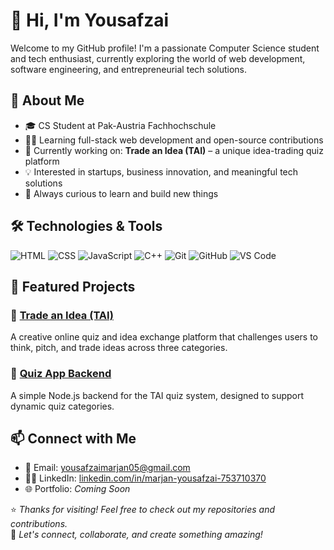 # 👋 Hi, I'm Yousafzai

Welcome to my GitHub profile! I'm a passionate Computer Science student and tech enthusiast, currently exploring the world of web development, software engineering, and entrepreneurial tech solutions.


## 🚀 About Me

- 🎓 CS Student at Pak-Austria Fachhochschule
- 👩‍💻 Learning full-stack web development and open-source contributions
- 🌱 Currently working on: **Trade an Idea (TAI)** – a unique idea-trading quiz platform
- 💡 Interested in startups, business innovation, and meaningful tech solutions
- 🧠 Always curious to learn and build new things


## 🛠️ Technologies & Tools

![HTML](https://img.shields.io/badge/-HTML5-E34F26?logo=html5&logoColor=white)
![CSS](https://img.shields.io/badge/-CSS3-1572B6?logo=css3&logoColor=white)
![JavaScript](https://img.shields.io/badge/-JavaScript-F7DF1E?logo=javascript&logoColor=black)
![C++](https://img.shields.io/badge/-C++-00599C?logo=c%2B%2B&logoColor=white)
![Git](https://img.shields.io/badge/-Git-F05032?logo=git&logoColor=white)
![GitHub](https://img.shields.io/badge/-GitHub-181717?logo=github&logoColor=white)
![VS Code](https://img.shields.io/badge/-VSCode-007ACC?logo=visual-studio-code&logoColor=white)


## 📌 Featured Projects

### 🔹 [Trade an Idea (TAI)](https://github.com/yousafzai05/trade-an-idea)
A creative online quiz and idea exchange platform that challenges users to think, pitch, and trade ideas across three categories.

### 🔹 [Quiz App Backend](https://github.com/yousafzai05/quiz-backend)
A simple Node.js backend for the TAI quiz system, designed to support dynamic quiz categories.


## 📫 Connect with Me

- 📧 Email: yousafzaimarjan05@gmail.com 
- 🧑‍💼 LinkedIn: [linkedin.com/in/marjan-yousafzai-753710370](https://www.linkedin.com/in/marjan-yousafzai-753710370)
- 🌐 Portfolio: *Coming Soon*


⭐ *Thanks for visiting! Feel free to check out my repositories and contributions.*  
🔔 *Let's connect, collaborate, and create something amazing!*
